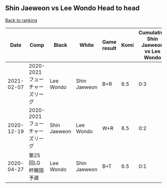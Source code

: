 ## Shin Jaeweon vs Lee Wondo Head to head

[Back to ranking](../../index.md)




| **Date** | **Comp** | **Black** | **White** | **Game result** | **Komi** | **Cumulative Shin Jaeweon vs Lee Wondo** | **Shin Jaeweon streak** | **Lee Wondo streak** | 
| --- | --- | --- | --- | --- | --- | --- | --- | --- |
| 2021-02-07 | 2020-2021フューチャーズリーグ | Lee Wondo | Shin Jaeweon | B+R | 6.5 | 0:3 | 0 | 3 | 
| 2020-12-19 | 2020-2021フューチャーズリーグ | Shin Jaeweon | Lee Wondo | W+R | 6.5 | 0:2 | 0 | 2 | 
| 2020-04-27 | 第25回LG杯韓国予選 | Lee Wondo | Shin Jaeweon | B+T | 6.5 | 0:1 | 0 | 1 |




